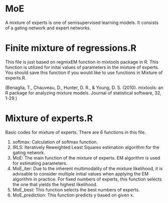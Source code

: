# MoE
A mixture of experts is one of semisupervised learning models. 
It consists of a gating network and expert networks.  

# Finite mixture of regressions.R
This file is just based on regmixEM function in mixtools package in R. 
This function is utilized for inital values of parameters in the mixture of experts. 
You should save this function if you would like to use functions in Mixture of experts.R.

(Benaglia, T., Chauveau, D., Hunter, D. R., & Young, D. S. (2010). mixtools: an R package for analyzing mixture models. Journal of statistical software, 32, 1-29.)

# Mixture of experts.R 
Basic codes for mixture of experts. 
There are 6 functions in this file. 
1. softmax: Calculation of softmax function.
2. IRLS: Iteratively Reweighted Least Squares estimation algorithm for the gating network.
3. MoE: The main function of the mixture of experts. EM algorithm is used for estimating parameters. 
4. MoE_iter: Due to the inherent multimodality of the mixture likelihood, it is advisable to consider
multiple initial values when applying the EM algorithm in practice. For fixed numbers of experts, this function selects the one that yields the highest likelihood.
5. MoE_best: This function selects the best numbers of experts. 
6. MoE_prediction: This function predicts y based on given x. 

